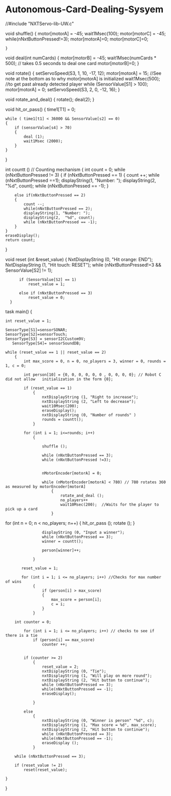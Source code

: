 # Autonomous-Card-Dealing-Sysyem



//#include "NXTServo-lib-UW.c"

void shuffle()
    {
        motor[motorA] = -45;
        wait1Msec(100);
        motor[motorC] = -45;
        while(nNxtButtonPressed!=3);
        motor[motorA]=0;
        motor[motorC]=0;
        
    }


void deal(int numCards)
    {
        motor[motorB] = -45;
        wait1Msec(numCards * 500);  // takes 0.5 seconds to deal one card
        motor[motorB]=0;
    }

 void rotate()
    {
 	   setServoSpeed(S3, 1, 10, -17, 12);
 	   motor[motorA] = 15; //See note at the bottom as to why motor[motorA] is initialized
       wait1Msec(500);     //to get past already detected player
		while (SensorValue[S1] > 100);
        motor[motorA] = 0;
   	   setServoSpeed(S3, 2, 0, -12, 16);
    }


void rotate_and_deal()
    {
        rotate();
        deal(2);
    }


void hit_or_pass()
{
	time1[T1] = 0;

	while ( time1[t1] < 36000 && SensorValue[s2] == 0)
	{
		if (sensorValue[s4] > 70)
		{
			deal (1);
			wait1Msec (2000);
		}
	}
}


int countt ()  // Counting mechanism
{
	int count = 0;
	while (nNxtButtonPressed != 3)
	{
		if (nNxtButtonPressed == 1)
		{
			count ++;
			while (nNxtButtonPressed ==1);
			displayString(1, "Number: ");
			displayString(2, "%d", count);
			while (nNxtButtonPressed == -1);
		}

		else if(nNxtButtonPressed == 2)
		{
			count --;
			while(nNxtButtonPressed == 2);
			displayString(1, "Number: ");
			displayString(2,  "%d", count);
			while (nNxtButtonPressed == -1);
		}
	}
	eraseDisplay();
	return count;
}


 void reset (int &reset_value)
      {
          NxtDisplayString (0, "Hit orange: END");
          NxtDisplayString (1, "Hit touch: RESET");
          while (nNxtButtonPressed!=3 && SensorValue[S2] != 1);

          if (SensorValue[S2] == 1)
              reset_value = 1;
         
          else if (nNxtButtonPressed == 3)
              reset_value = 0;
      }




task main()
{

    int reset_value = 1;

	SensorType[S1]=sensorSONAR;
	SensorType[S2]=sensorTouch;
	SensorType[S3] = sensorI2CCustom9V;
       SensorType[S4]= sensorSoundDB;

    while (reset_value == 1 || reset_value == 2)
        {
            int max_score = 0, n = 0, no_players = 3, winner = 0, rounds = 1, c = 0;

            int person[10] = {0, 0, 0, 0, 0, 0 , 0, 0, 0, 0}; // Robot C did not allow   initialization in the form {0};

            if (reset_value == 1)
                {
                    nxtDisplayString (1, "Right to increase");
                    nxtDisplayString (2, "Left to decrease");
                    wait10Msec(200);
                    eraseDisplay();
                    nxtDisplayString (0, "Number of rounds" )
                    rounds = countt();
                }

            for (int i = 1; i<=rounds; i++)
                {

                    shuffle ();

                    while (nNxtButtonPressed == 3);
                    while (nNxtButtonPressed !=3);


                    nMotorEncoder[motorA] = 0;

                    while (nMotorEncoder[motorA] < 780) // 780 rotates 360 as measured by motorEncoder[motorA]
                        {
                            rotate_and_deal ();
                            no_players++
                            wait10Msec(200);  //Waits for the player to pick up a card
                        }

                  



  for (int n = 0; n < no_players; n++)
                        {
                            hit_or_pass ();
                            rotate ();
                        }

                    displayString (0, "Input a winner");
                    while (nNxtButtonPressed == 3);
                    winner = countt();

                    person[winner]++;

                }
            
           reset_value = 1;

           for (int i = 1; i <= no_players; i++) //Checks for max number of wins
                {
                    if (person[i] > max_score)
                    {
                        max_score = person[i];
                        c = i;
                    }
                }

        int counter = 0;
            
            for (int i = 1; i <= no_players; i++) // checks to see if there is a tie
            	if (person[i] == max_score)
            		counter ++;


          	if (counter >= 2)
                {
                    reset_value = 2;
                    nxtDisplayString (0, "Tie");
                    nxtDisplayString (1, "Will play on more round");
                    nxtDisplayString (2, "Hit button to continue");
                    while (nNxtButtonPressed == 3);
                    while(nNxtButtonPressed == -1);
                    eraseDisplay();

                }

            else
                {
                    nxtDisplayString (0, "Winner is person" "%d", c);
                    nxtDisplayString (1, "Max score = %d", max_score);
                    nxtDisplayString (2, "Hit button to continue");
                    while (nNxtButtonPressed == 3);
                    while(nNxtButtonPressed == -1);
                    eraseDisplay ();
                }
                
        while (nNxtButtonPressed == 3);
            
        if (reset_value != 2)
            reset(reset_value);

    }


}

